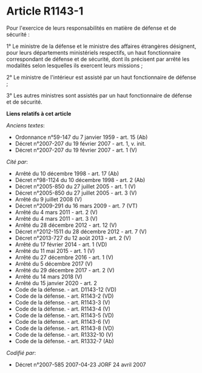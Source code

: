 # Article R1143-1

Pour l'exercice de leurs responsabilités en matière de défense et de sécurité :

1° Le ministre de la défense et le ministre des affaires étrangères désignent, pour leurs départements ministériels
respectifs, un haut fonctionnaire correspondant de défense et de sécurité, dont ils précisent par arrêté les modalités selon
lesquelles ils exercent leurs missions ;

2° Le ministre de l'intérieur est assisté par un haut fonctionnaire de défense ;

3° Les autres ministres sont assistés par un haut fonctionnaire de défense et de sécurité.

**Liens relatifs à cet article**

_Anciens textes_:

  - Ordonnance n°59-147 du 7 janvier 1959 - art. 15 (Ab)
  - Décret n°2007-207 du 19 février 2007 - art. 1, v. init.
  - Décret n°2007-207 du 19 février 2007 - art. 1 (V)

_Cité par_:

  - Arrêté du 10 décembre 1998 - art. 17 (Ab)
  - Décret n°98-1124 du 10 décembre 1998 - art. 2 (Ab)
  - Décret n°2005-850 du 27 juillet 2005 - art. 1 (V)
  - Décret n°2005-850 du 27 juillet 2005 - art. 3 (V)
  - Arrêté du 9 juillet 2008 (V)
  - Décret n°2009-291 du 16 mars 2009 - art. 7 (VT)
  - Arrêté du 4 mars 2011 - art. 2 (V)
  - Arrêté du 4 mars 2011 - art. 3 (V)
  - Arrêté du 28 décembre 2012 - art. 12 (V)
  - Décret n°2012-1511 du 28 décembre 2012 - art. 7 (V)
  - Décret n°2013-727 du 12 août 2013 - art. 2 (V)
  - Arrêté du 17 février 2014 - art. 1 (VD)
  - Arrêté du 11 mai 2015 - art. 1 (V)
  - Arrêté du 27 décembre 2016 - art. 1 (V)
  - Arrêté du 5 décembre 2017 (V)
  - Arrêté du 29 décembre 2017 - art. 2 (V)
  - Arrêté du 14 mars 2018 (V)
  - Arrêté du 15 janvier 2020 - art. 2
  - Code de la défense. - art. D1143-12 (VD)
  - Code de la défense. - art. R1143-2 (VD)
  - Code de la défense. - art. R1143-3 (V)
  - Code de la défense. - art. R1143-4 (V)
  - Code de la défense. - art. R1143-5 (VD)
  - Code de la défense. - art. R1143-6 (V)
  - Code de la défense. - art. R1143-8 (VD)
  - Code de la défense. - art. R1332-10 (V)
  - Code de la défense. - art. R1332-7 (Ab)

_Codifié par_:

  - Décret n°2007-585 2007-04-23 JORF 24 avril 2007
